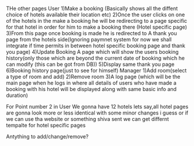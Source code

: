 THe other pages
User
1)Make a booking (Basically shows all the diffent choice of hotels available their location etc)
2)Once the user clicks on one of the hotels in the make a booking he will be redirecting to a page specific for that hotel in order for him to make a booking there
(Hotel specific page)
3)From this page once booking is made he is redirected to A thank you page from the hotels side(Ignoring paymnet system for now we shall integrate if time permits in between hotel specific booking page and thank you page)
4)Update Booking 
A page which will show the users booking history(only those which are beyond the current date of booking which he can modify (this can be got from DB))
5)Display same thank you page
6)Booking history page(just to see for himself)
Manager
1)Add room(select a type of room and add)
2)Remove room
3)A log page (which will be the main page when he logs in where all details of users who have made a booking with his hotel will be displayed along with same basic info and duration)

For Point number 2 in User
We gonna have 12 hotels lets say,all hotel pages are gonna look more or less identical
with some minor changes i guess or if we can use tha website or something shiva sent we can get differnt tempalte for hotel specific pages

Antything to add/change/remove?
